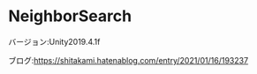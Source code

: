 # NeighborSearch

バージョン:Unity2019.4.1f 

ブログ:https://shitakami.hatenablog.com/entry/2021/01/16/193237
